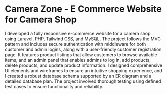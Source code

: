 # Camera Zone - E Commerce Website for Camera Shop
I developed a fully responsive e-commerce website for a camera shop using Laravel, PHP, Tailwind CSS, and MySQL. The project follows the MVC pattern and includes secure authentication with middleware for both customer and admin logins, along with a user-friendly customer registration page. It features product listings that allow customers to browse available items, and an admin panel that enables admins to log in, add products, delete products, and update product information. I designed comprehensive UI elements and wireframes to ensure an intuitive shopping experience, and I created a robust database schema supported by an ER diagram and a detailed database plan. The project involved thorough testing using defined test cases to ensure functionality and reliability.
